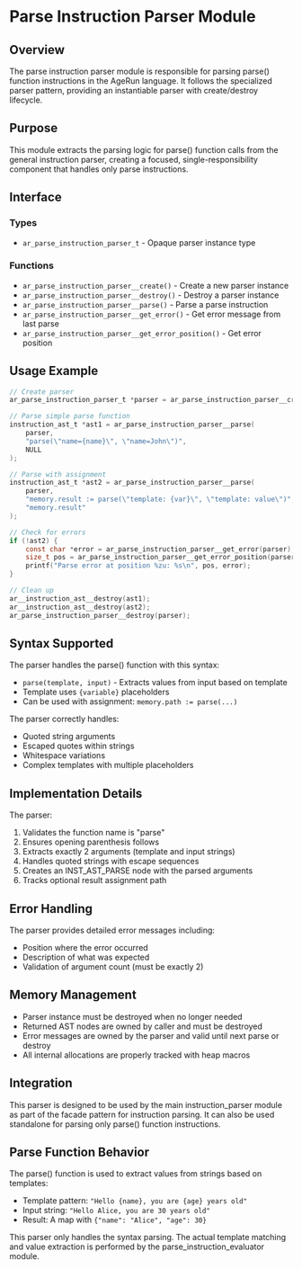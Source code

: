 # Parse Instruction Parser Module

## Overview

The parse instruction parser module is responsible for parsing parse() function instructions in the AgeRun language. It follows the specialized parser pattern, providing an instantiable parser with create/destroy lifecycle.

## Purpose

This module extracts the parsing logic for parse() function calls from the general instruction parser, creating a focused, single-responsibility component that handles only parse instructions.

## Interface

### Types

- `ar_parse_instruction_parser_t` - Opaque parser instance type

### Functions

- `ar_parse_instruction_parser__create()` - Create a new parser instance
- `ar_parse_instruction_parser__destroy()` - Destroy a parser instance
- `ar_parse_instruction_parser__parse()` - Parse a parse instruction
- `ar_parse_instruction_parser__get_error()` - Get error message from last parse
- `ar_parse_instruction_parser__get_error_position()` - Get error position

## Usage Example

```c
// Create parser
ar_parse_instruction_parser_t *parser = ar_parse_instruction_parser__create();

// Parse simple parse function
instruction_ast_t *ast1 = ar_parse_instruction_parser__parse(
    parser, 
    "parse(\"name={name}\", \"name=John\")", 
    NULL
);

// Parse with assignment
instruction_ast_t *ast2 = ar_parse_instruction_parser__parse(
    parser,
    "memory.result := parse(\"template: {var}\", \"template: value\")",
    "memory.result"
);

// Check for errors
if (!ast2) {
    const char *error = ar_parse_instruction_parser__get_error(parser);
    size_t pos = ar_parse_instruction_parser__get_error_position(parser);
    printf("Parse error at position %zu: %s\n", pos, error);
}

// Clean up
ar__instruction_ast__destroy(ast1);
ar__instruction_ast__destroy(ast2);
ar_parse_instruction_parser__destroy(parser);
```

## Syntax Supported

The parser handles the parse() function with this syntax:
- `parse(template, input)` - Extracts values from input based on template
- Template uses `{variable}` placeholders
- Can be used with assignment: `memory.path := parse(...)`

The parser correctly handles:
- Quoted string arguments
- Escaped quotes within strings
- Whitespace variations
- Complex templates with multiple placeholders

## Implementation Details

The parser:
1. Validates the function name is "parse"
2. Ensures opening parenthesis follows
3. Extracts exactly 2 arguments (template and input strings)
4. Handles quoted strings with escape sequences
5. Creates an INST_AST_PARSE node with the parsed arguments
6. Tracks optional result assignment path

## Error Handling

The parser provides detailed error messages including:
- Position where the error occurred
- Description of what was expected
- Validation of argument count (must be exactly 2)

## Memory Management

- Parser instance must be destroyed when no longer needed
- Returned AST nodes are owned by caller and must be destroyed
- Error messages are owned by the parser and valid until next parse or destroy
- All internal allocations are properly tracked with heap macros

## Integration

This parser is designed to be used by the main instruction_parser module as part of the facade pattern for instruction parsing. It can also be used standalone for parsing only parse() function instructions.

## Parse Function Behavior

The parse() function is used to extract values from strings based on templates:
- Template pattern: `"Hello {name}, you are {age} years old"`
- Input string: `"Hello Alice, you are 30 years old"`
- Result: A map with `{"name": "Alice", "age": 30}`

This parser only handles the syntax parsing. The actual template matching and value extraction is performed by the parse_instruction_evaluator module.